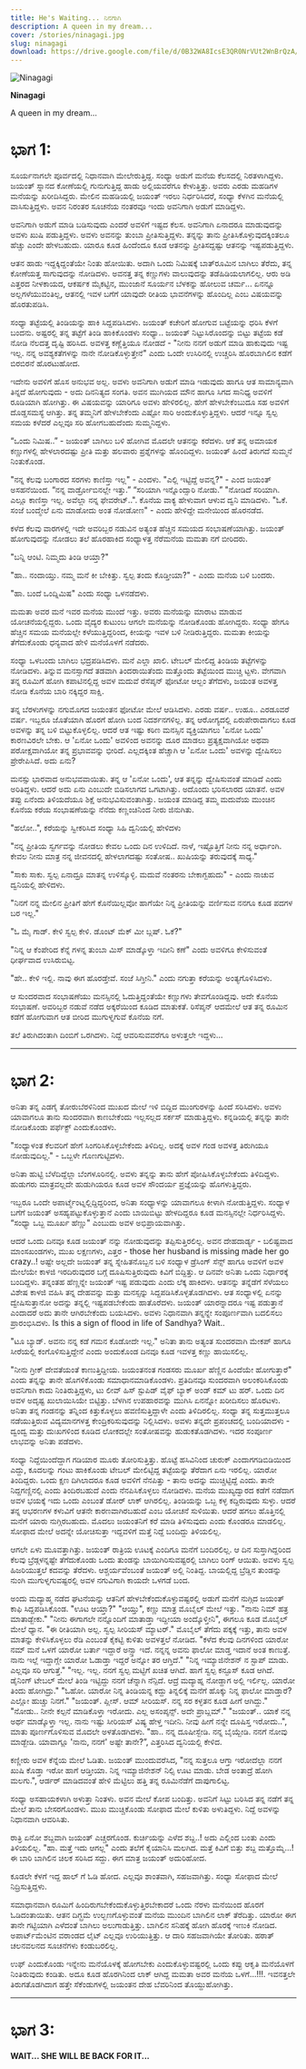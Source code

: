 ```yaml
---
title: He's Waiting... ನಿನಗಾಗಿ
description: A queen in my dream...
cover: /stories/ninagagi.jpg
slug: ninagagi
download: https://drive.google.com/file/d/0B32WA8IcsE3QR0NrVUt2WnBrQzA/view?usp=drive_link&resourcekey=0-pZBUoKOJJ25AwL_ZLgAZsw
---
```


![Ninagagi](/stories/ninagagi.jpg)

**Ninagagi**

A queen in my dream...

# ಭಾಗ 1:

ಸೂರ್ಯನಾಗಲೇ ಪೂರ್ವದಲ್ಲಿ ನಿಧಾನವಾಗಿ ಮೇಲೇರುತ್ತಿದ್ದ. ಸಂಧ್ಯಾ ಅಡುಗೆ ಮನೆಯ ಕೆಲಸದಲ್ಲಿ ನಿರತಳಾಗಿದ್ದಳು. ಜಯಂತ್ ಸ್ನಾನದ ಕೋಣೆಯಲ್ಲಿ ಗುನುಗುತ್ತಿದ್ದ ಹಾಡು ಅಲ್ಲಿಯವರೆಗೂ ಕೇಳುತ್ತಿತ್ತು. ಅವರು ಎರಡು ಮಹಡಿಗಳ ಮನೆಯನ್ನು ಖರೀದಿಸಿದ್ದರು. ಮೇಲಿನ ಮಹಡಿಯಲ್ಲಿ ಜಯಂತ್ ಇರಲು ನಿರ್ಧರಿಸಿದರೆ, ಸಂಧ್ಯಾ ಕೆಳಗಿನ ಮನೆಯಲ್ಲಿ ವಾಸಿಸುತ್ತಿದ್ದಳು. ಅವನ ನಿರಂತರ ಸೂಚನೆಯ ನಂತರವೂ ಇಂದು ಅವನಿಗಾಗಿ ಅಡುಗೆ ಮಾಡಿದ್ದಳು.

ಅವನಿಗಾಗಿ ಅಡುಗೆ ಮಾಡಿ ಬಡಿಸುವುದು ಎಂದರೆ ಅವಳಿಗೆ ಇಷ್ಟದ ಕೆಲಸ. ಅವನಿಗಾಗಿ ಏನಾದರೂ ಮಾಡುವುದನ್ನು ಅವಳು ಖುಷಿ ಪಡುತ್ತಿದ್ದಳು. ಅವಳು ಅವನನ್ನು ತುಂಬಾ ಪ್ರೀತಿಸುತ್ತಿದ್ದಳು. ತನ್ನನ್ನು ತಾನು ಪ್ರೀತಿಸಿಕೊಳ್ಳುವುದಕ್ಕಿಂತಲೂ ಹೆಚ್ಚು ಎಂದೇ ಹೇಳಬಹುದು. ಯಾರೂ ಕೂಡ ಹಿಂದೆಂದೂ ಕೂಡ ಆತನನ್ನು ಪ್ರೀತಿಸದ್ದಷ್ಟು ಆತನನ್ನು ಇಷ್ಟಪಡುತ್ತಿದ್ದಳು.

ಆತನ ಹಾಡು ಇದ್ದಕ್ಕಿದ್ದಂತೆಯೇ ನಿಂತು ಹೋಯಿತು. ಅದಾಗಿ ಒಂದು ನಿಮಿಷಕ್ಕೆ ಬಾತ್‌ರೂಮಿನ ಬಾಗಿಲು ತೆರೆದು, ತನ್ನ ಕೋಣೆಯತ್ತ ಸಾಗುವುದನ್ನು ನೋಡಿದಳು. ಅವನತ್ತ ತನ್ನ ಕಣ್ಣುಗಳು ವಾಲುವುದನ್ನು ತಡೆಹಿಡಿಯಲಾಗಲಿಲ್ಲ. ಆರು ಅಡಿ ಎತ್ತರದ ನೀಳಕಾಯದ,  ಆಕರ್ಷಕ ಮೈಕಟ್ಟಿನ, ಮುಂಜಾನೆ ಸೂರ್ಯನ ಬೆಳಕನ್ನು ಹೋಲುವ ಚರ್ಮ... ಏನನ್ನೂ ಅಲ್ಲಗಳೆಯುವಂತಿಲ್ಲ, ಆತನಲ್ಲಿ ಇವಳ ಬಗೆಗೆ ಯಾವುದೇ ರೀತಿಯ ಭಾವನೆಗಳನ್ನು ಹೊಂದಿಲ್ಲ ಎಂಬ ವಿಷಯವನ್ನು ಹೊರತುಪಡಿಸಿ.

ಸಂಧ್ಯಾ ತಟ್ಟೆಯಲ್ಲಿ ತಿಂಡಿಯನ್ನು ಹಾಕಿ ಸಿದ್ದಪಡಿಸಿದಳು. ಜಯಂತ್ ಕಚೇರಿಗೆ ಹೋಗುವ ಬಟ್ಟೆಯನ್ನು ಧರಿಸಿ ಕೆಳಗೆ ಬಂದನು. ಅಷ್ಟರಲ್ಲಿ ತನ್ನ ತಟ್ಟೆಗೆ ತಿಂಡಿ ಹಾಕಿಕೊಂಡಳು ಸಂಧ್ಯಾ.. ಜಯಂತ್ ನಿಟ್ಟುಸಿರೊಂದನ್ನು ಬಿಟ್ಟು ತಟ್ಟೆಯ ಕಡೆ ನೋಡಿ ನೆಲದತ್ತ ದೃಷ್ಟಿ ಹರಿಸಿದ. ಅವಳತ್ತ ಕಣ್ಣೆತ್ತಿಯೂ ನೋಡದೆ - "ನೀನು ನನಗೆ ಅಡುಗೆ ಮಾಡಿ ಹಾಕುವುದು ಇಷ್ಟ ಇಲ್ಲ. ನನ್ನ ಅವಶ್ಯಕತೆಗಳನ್ನು ನಾನೇ ನೋಡಿಕೊಳ್ಳುತ್ತೇನೆ" ಎಂದು ಒಂದೇ ಉಸಿರಿನಲ್ಲಿ ಉಚ್ಚರಿಸಿ ಹೊರಬಾಗಿಲಿನ ಕಡೆಗೆ ಬಿರಬಿರನೆ ಹೊರಟುಹೋದ.

ಇದೇನು ಅವಳಿಗೆ ಹೊಸ ಅನುಭವ ಅಲ್ಲ. ಅವಳು ಅವನಿಗಾಗಿ ಅಡುಗೆ ಮಾಡಿ ಇಡುವುದು ಹಾಗೂ ಆತ ಸಾಮಾನ್ಯವಾಗಿ ತಿನ್ನದೆ ಹೋಗುವುದು - ಅದು ದಿನನಿತ್ಯದ ಸಂಗತಿ. ಅವನ ಮುಗಿಯದ ಮೌನ ಹಾಗೂ ಸಿಗದ ಸಾನಿಧ್ಯ ಅವಳಿಗೆ ರೂಡಿಯಾಗಿ ಹೋಗಿತ್ತು. ಈ ವಿಷಯವನ್ನು ಯಾರಿಗೂ ಅವಳು ಹೇಳಿರಲಿಲ್ಲ. ಹೇಗೆ ಹೇಳಬೇಕೆಂಬುದೂ ಸಹ ಅವಳಿಗೆ ದೊಡ್ಡಸಮಸ್ಯೆ ಆಗಿತ್ತು. ತನ್ನ ತಮ್ಮನಿಗೆ ಹೇಳಬೇಕೆಂದು ಎಷ್ಟೋ ಸಾರಿ ಅಂದುಕೊಳ್ಳುತ್ತಿದ್ದಳು. ಆದರೆ ಇನ್ನೂ ಸ್ವಲ್ಪ ಸಮಯ ಕಳೆದರೆ ಎಲ್ಲವೂ ಸರಿ ಹೋಗಬಹುದೆಂದು ಸುಮ್ಮನಿದ್ದಳು.

“ಒಂದು ನಿಮಿಷ..” - ಜಯಂತ್ ಬಾಗಿಲು ಬಳಿ ಹೋಗಿವ ಮೊದಲೇ ಆತನನ್ನು ಕರೆದಳು. ಆಕೆ ತನ್ನ ಅಮಾಯಕ ಕಣ್ಣುಗಳಲ್ಲಿ ಹೇಳಲಾರದಷ್ಟು ಪ್ರೀತಿ ಮತ್ತು ಹಲವಾರು ಪ್ರಶ್ನೆಗಳನ್ನು ಹೊಂದಿದ್ದಳು. ಜಯಂತ್ ಹಿಂದೆ ತಿರುಗದೆ ಸುಮ್ಮನೆ ನಿಂತುಕೊಂಡ.

"ನನ್ನ ಕೆಲವು ಬಂಗಾರದ ಸರಗಳು ಕಾಣಿಸ್ತಾ ಇಲ್ಲ" - ಎಂದಳು.
"ಎಲ್ಲಿ ಇಟ್ಟಿದ್ದೆ ಅವನ್ನ?" - ಎಂದ ಜಯಂತ್ ಅಸಹನೆಯಿಂದ.
“ನನ್ನ ವಾರ್ಡ್ರೋಬಿನಲ್ಲೇ ಇತ್ತು.”
“ಸರಿಯಾಗಿ ಇನ್ನೊಂದ್ಸಾರಿ ನೋಡು.”
"ನೋಡಿದೆ ಸರಿಯಾಗಿ. ಎಲ್ಲೂ ಕಾಣಿಸ್ತಾ ಇಲ್ಲ. ಅವೆಲ್ಲಾ ನನ್ನ ಫೇವರೇಟ್..". ಕೊನೆಯ ವಾಕ್ಯ ಹೇಳುವಾಗ ಆಳುವ ದ್ವನಿ ಮಾಡಿದಳು.
"ಓಕೆ. ಸಂಜೆ ಬಂದ್ಮೇಲೆ ಏನು ಮಾಡೋದು ಅಂತ ನೋಡೋಣ" - ಎಂದು ಹೇಳಿದ್ದೇ ಮನೇಯಿಂದ ಹೊರನಡೆದ.

ಕಳೆದ ಕೆಲವು ವಾರಗಳಲ್ಲಿ ಇದೇ ಅವರಿಬ್ಬರ ನಡುವಿನ ಅತ್ಯಂತ ಹೆಚ್ಚಿನ ಸಮಯದ ಸಂಭಾಷಣೆಯಾಗಿತ್ತು. ಜಯಂತ್ ಹೋಗುವುದನ್ನು ನೋಡಲು ತಲೆ ಹೊರಹಾಕಿದ ಸಂಧ್ಯಾಳತ್ತ ನೆರೆಮನೆಯ ಮಮತಾ ನಗೆ ಬೀರಿದರು.

"ಬನ್ನಿ ಆಂಟಿ. ನಿಮ್ಮದು ತಿಂಡಿ ಆಯ್ತಾ?"

"ಹಾ.. ನಂದಾಯ್ತು. ನಮ್ಮ ಮನೆ ಕೀ ಬೇಕಿತ್ತು. ಸ್ವಲ್ಪ ತಂದು ಕೊಡ್ತೀಯಾ?" - ಎಂದು ಮನೆಯ ಬಳಿ ಬಂದರು.

"ಹಾ. ಬಂದೆ ಒಂದ್ನಿಮಿಷ" ಎಂದು ಸಂಧ್ಯಾ ಒಳನಡೆದಳು.

ಮಮತಾ ಅವರ ಮನೆ ಇವರ ಮನೆಯ ಮುಂದೆ ಇತ್ತು. ಅವರು ಮನೆಯನ್ನು ಮಾರಾಟ ಮಾಡುವ ಯೋಚನೆಯಲ್ಲಿದ್ದರು. ಒಂದು ವೈದ್ಯರ ಕುಟುಂಬ ಆಗಲೇ 
ಮನೆಯನ್ನು ನೋಡಿಕೊಂಡು ಹೋಗಿದ್ದರು. ಸಂಧ್ಯಾ ಹೇಗೂ ಹೆಚ್ಚಿನ ಸಮಯ ಮನೆಯಲ್ಲೇ ಕಳೆಯುತ್ತಿದ್ದರಿಂದ, ಕೀಯನ್ನು ಇವಳ ಬಳಿ ನೀಡಿರುತ್ತಿದ್ದರು. ಮಮತಾ ಕೀಯನ್ನು ತೆಗೆದುಕೊಂಡು ಧನ್ಯವಾದ ಹೇಳಿ ಮನೆಯೊಳಗೆ ನಡೆದರು.

ಸಂಧ್ಯಾ ಒಳಬಂದು ಬಾಗಿಲು ಭದ್ರಪಡಿಸಿದಳು. ಮನೆ ಎಲ್ಲಾ ಖಾಲಿ. ಟೇಬಲ್ ಮೇಲಿದ್ದ ತಿಂಡಿಯ ತಟ್ಟೆಗಳನ್ನು ನೋಡಿದಳು. ತಿನ್ನುವ ಮನಸ್ಸಾಗದೆ ತಡವಾಗಿ ತಿಂದರಾಯಿತೆಂದು ಮತ್ತೊಂದು ತಟ್ಟೆಯಿಂದ ಮುಚ್ಚಿ ಟ್ಟಳು. ವೇಗವಾಗಿ ತನ್ನ ರೂಮಿಗೆ ಹೋಗಿ ಕಪಾಟಿನಲ್ಲಿದ್ದ ಅವಳ ಮದುವೆ ರೆಸೆಪ್ಶನ್ ಫೋಟೋ ಆಲ್ಬಂ ತೆಗೆದಳು, ಜಯಂತ ಅವಳತ್ತ ನೋಡಿ ಕೊನೆಯ ಬಾರಿ ನಕ್ಕಿದ್ದರ ಸಾಕ್ಷಿ.

ತನ್ನ ಬೆರಳುಗಳನ್ನು ನಗುಮೊಗದ ಜಯಂತನ ಫೋಟೋ ಮೇಲೆ ಆಡಿಸಿದಳು. ಎರಡು ವರ್ಷ.. ಉಹೂ.. ಎರಡೂವರೆ ವರ್ಷ. ಇಬ್ಬರೂ ಜೊತೆಯಾಗಿ ಹೊರಗೆ ಹೋಗಿ ಬಂದ ನಿದರ್ಶನಗಳಿಲ್ಲ. ತನ್ನ ಆರೋಗ್ಯದಲ್ಲಿ ಏರುಪೇರಾದಾಗಲು ಕೂಡ ಅವಳನ್ನು ತನ್ನ ಬಳಿ ಬಿಟ್ಟುಕೊಳ್ಳಲಿಲ್ಲ. ಆದರೆ ಆತ ಇಷ್ಟು ಕಠಿಣ ಮನಸ್ಸಿನ ವ್ಯಕ್ತಿಯಾಗಲು 'ಏನೋ ಒಂದು' ಕಾರಣವಿರಲೇ ಬೇಕು. ಆ 'ಏನೋ ಒಂದು' ಅವಳಿಂದ ಅವನನ್ನು ದೂರ ಮಾಡಲು ಪ್ರತ್ಯಕ್ಷವಾಗಿಯೋ ಅಥವಾ ಪರೋಕ್ಷವಾಗಿಯೋ ತನ್ನ ಪ್ರಭಾವವನ್ನು ಭೀರಿದೆ. ಎಲ್ಲದಕ್ಕಿಂತ ಹೆಚ್ಚಾಗಿ ಆ 'ಏನೋ ಒಂದು' ಅವಳನ್ನು ದ್ವೇಷಿಸಲು ಪ್ರೇರೇಪಿಸಿದೆ. ಅದು ಏನು?

ಮನಸ್ಸು ಭಾರವಾದ ಅನುಭವವಾಯಿತು. ತನ್ನ ಆ 'ಏನೋ ಒಂದು', ಆತ ತನ್ನನ್ನು ದ್ವೇಷಿಸುವಂತೆ ಮಾಡಿದೆ ಎಂದು ಅರಿತಿದ್ದಳು. ಆದರೆ ಅದು ಏನು ಎಂಬುದೇ ಬಿಡಿಸಲಾಗದ ಒಗಟಾಗಿತ್ತು. ಅದೊಂದು ಭರಿಸಲಾರದ ಯಾತನೆ. ಅವಳ ತಪ್ಪು ಏನೆಂದು ತಿಳಿಯದೆಯೂ ಶಿಕ್ಷೆ ಅನುಭವಿಸುವಂತಾಗಿತ್ತು. ಜಯಂತ ಮಾಡಿದ್ದ ತಮ್ಮ ಮದುವೆಯ ಮುಂಚಿನ ಕೊನೆಯ ಕರೆಯ ಸಂಭಾಷಣೆಯನ್ನು ನೆನೆದು ಕಣ್ಣಂಚಿನಿಂದ ನೀರು ಜಿನುಗಿತು.

"ಹಲೋ..", ಕರೆಯನ್ನು ಸ್ವೀಕರಿಸಿದ ಸಂಧ್ಯಾ  ಸಿಹಿ ದ್ವನಿಯಲ್ಲಿ ಹೇಳಿದಳು

"ನನ್ನ ಪ್ರೀತಿಯ ಸ್ವರ್ಗವನ್ನು ನೋಡಲು ಕೇವಲ ಒಂದು ದಿನ ಉಳಿದಿದೆ. ನಾಳೆ, ಇಷ್ಟೊತ್ತಿಗೆ ನೀನು ನನ್ನ ಅರ್ಧಾಂಗಿ. ಕೇವಲ ನೀನು ಮಾತ್ರ ನನ್ನ ಜೀವನದಲ್ಲಿ ಹೇಳಲಾಗದಷ್ಟು ಸಂತೋಷ.. ಖುಷಿಯನ್ನು ತರುವುದಕ್ಕೆ ಸಾಧ್ಯ."

"ಸಾಕು ಸಾಕು. ಸ್ವಲ್ಪ ಏನಾದ್ರೂ ಮಾತನ್ನ ಉಳಿಸ್ಕೊಳ್ಳಿ.  ಮದುವೆ ನಂತರನು ಬೇಕಾಗ್ಬಹುದು" - ಎಂದು ನಾಚುವ ದ್ವನಿಯಲ್ಲಿ ಹೇಳಿದಳು.

"ನಿನಗೆ ನನ್ನ ಮೇಲಿನ ಪ್ರೀತಿಗೆ ಹೇಗೆ ಕೊನೆಯಿಲ್ಲವೋ ಹಾಗೆಯೇ ನಿನ್ನ ಪ್ರೀತಿಯನ್ನು ವರ್ಣಿಸುವ ನನಗೂ ಕೂಡ ಪದಗಳ ಬರ ಇಲ್ಲ."

"ಓ ಮೈ ಗಾಡ್. ಕೇಳಿ ಸ್ವಲ್ಪ ಕೇಳಿ. ಡೊಂಟ್ ಮೆಕ್ ಮೀ ಬ್ಲಷ್. ಓಕೆ?"

"ನಿನ್ನ ಆ ಕೆಂಪೇರಿದ ಕೆನ್ನೆ ಗಳನ್ನ ತುಂಬಾ ಮಿಸ್ ಮಾಡ್ಕೊಳ್ತಾ ಇದೀನಿ ಕಣೆ" ಎಂದು ಅವಳಿಗೂ ಕೇಳಿಸುವಂತೆ ಧೀರ್ಘವಾದ ಉಸಿರುಬಿಟ್ಟ.

"ಹೇ.. ಕೇಳಿ ಇಲ್ಲಿ. ನಾವು ಈಗ ಹೊರಡ್ತೇವೆ. ಸಂಜೆ ಸಿಗ್ತೀನಿ."   ಎಂದು ನಗುತ್ತಾ ಕರೆಯನ್ನು ಅಂತ್ಯಗೊಳಿಸಿದಳು.

ಆ ಸುಂದರವಾದ ಸಂಭಾಷಣೆಯು ಮನಸ್ಸಿನಲ್ಲಿ ಓದುತ್ತಿದ್ದಂತೆಯೇ ಕಣ್ಣುಗಳು ತೇವಗೊಂಡಿದ್ದವು. ಅದೇ ಕೊನೆಯ ಸಂಭಾಷಣೆ. ಅವರಿಬ್ಬರ ನಡುವೆ ನಡೆದ ಅಕ್ಕರೆಯಿಂದ ಕೂಡಿದ ಮಾತುಕತೆ. ರಿಸೆಪ್ಶನ್ ಆದಮೇಲೆ ಆತ ತನ್ನ ರೂಮಿನ ಕಡೆಗೆ ಹೋಗುವಾಗ ಆತ ಬೀರಿದ ಮುಗುಳ್ನಗುವೆ ಕೊನೆಯ ನಗೆ.

ತಲೆ ತಿರುಗಿದಂತಾಗಿ ದಿಂಬಿಗೆ ಒರಗಿದಳು. ನಿದ್ದೆ ಆವರಿಸುವವರೆಗೂ ಅಳುತ್ತಲೇ ಇದ್ದಳು…

---

# ಭಾಗ 2:

ಅನಿತಾ ತನ್ನ ಎಡಗೈ ತೋರುಬೆರಳಿನಿಂದ ಮುಖದ ಮೇಲೆ ಇಳಿ ಬಿದ್ದಿದ ಮುಂಗುರಳನ್ನು ಹಿಂದೆ ಸರಿಸಿದಳು. ಅವಳು ಯಾವಾಗಲೂ ತಾನು ಸುಂದರವಾಗಿ ಕಾಣಬೇಕೆಂದು ಇಲ್ಲಸಲ್ಲದ ಸರ್ಕಸ್ ಮಾಡುತ್ತಿದ್ದಳು. ಕನ್ನಡಿಯಲ್ಲಿ ತನ್ನನ್ನು ತಾನೇ ನೋಡಿಕೊಂಡು ಪರ್ಫೆಕ್ಟ್ ಎಂದುಕೊಂಡಳು.

"ಸಂಧ್ಯಾಳಂತ ಕೆಲವರಿಗೆ ಹೇಗೆ ಸಿಂಗರಿಸಿಕೊಳ್ಳಬೇಕೆಂದು ತಿಳಿದಿಲ್ಲ. ಅದಕ್ಕೆ ಅವಳ ಗಂಡ ಅವಳತ್ತ ತಿರುಗಿಯೂ ನೋಡುವುದಿಲ್ಲ." - ಒಬ್ಬಳೇ ಗೊಣಗುಟ್ಟಿದಳು.

ಅನಿತಾ ಹುಟ್ಟಿ ಬೆಳೆದಿದ್ದೆಲ್ಲಾ ಬೆಂಗಳೂರಿನಲ್ಲಿ. ಅವಳು ತನ್ನನ್ನು ತಾನು ಹೇಗೆ ಪೋಷಿಸಿಕೊಳ್ಳಬೇಕೆಂದು ತಿಳಿದಿದ್ದಳು. ಹುಡುಗರು ಮಾತ್ರವಲ್ಲದೇ ಹುಡುಗಿಯರೂ ಕೂಡ ಅವಳ ಸೌಂದರ್ಯ ಪ್ರಜ್ಞೆಯನ್ನು ಹೊಗಳುತ್ತಿದ್ದರು.

ಇಬ್ಬರೂ ಒಂದೇ ಅಪಾರ್ಟ್ಮೆಂಟ್ನಲ್ಲಿದ್ದಿದ್ದರಿಂದ, ಅನಿತಾ ಸಂಧ್ಯಾಳನ್ನು ಯಾವಾಗಲೂ ಕೀಳಾಗಿ ನೋಡುತ್ತಿದ್ದಳು. ಸಂಧ್ಯಾಳ ಬಗೆಗೆ ಜಯಂತ್ ಅಸಹ್ಯಪಟ್ಟುಕೊಳ್ಳುತ್ತಾನೆ ಎಂದು ಬಾಯಿಬಿಟ್ಟು ಹೇಳದಿದ್ದರೂ ಕೂಡ ಮನಸ್ಸಿನಲ್ಲೇ ನಿರ್ಧರಿಸಿದ್ದಳು. “ಸಂಧ್ಯಾ ಒಬ್ಬ ಮೂರ್ಖ ಹೆಣ್ಣು" ಎಂಬುದು ಅವಳ ಅಭಿಪ್ರಾಯವಾಗಿತ್ತು.

ಆದರೆ ಒಂದು ದಿನವೂ ಕೂಡ ಜಯಂತ್ ನನ್ನು ನೋಡುವುದನ್ನು ತಪ್ಪಿಸುತ್ತಿರಲಿಲ್ಲ. ಅವನ ದೇಹದಾರ್ಡ್ಯ - ಬಲಿಷ್ಟವಾದ ಮಾಂಸಖಂಡಗಳು, ಮುಖ ಲಕ್ಷಣಗಳು, ಎತ್ತರ - those her husband is missing made her go crazy..! ಅಷ್ಟೇ ಅಲ್ಲದೇ ಜಯಂತ್ ತನ್ನ ಸ್ನೇಹಿತನೊಬ್ಬನ ಬಳಿ ಸಂಧ್ಯಾಳ ಡ್ರೆಸಿಂಗ್ ಸೆನ್ಸ್ ಹಾಗೂ ಅವಳಿಗೆ ಅವಳ ಮೇಲೆಯೇ ಕಾಳಜಿ ಇರದಿರುವುದರ ಬಗ್ಗೆ ದೂಷಿಸುತ್ತಿರುವುದು ಕಿವಿಗೆ ಬಿದ್ದಿತ್ತು. ಆ ದಿನವೇ ಅನಿತಾ ಒಂದು ನಿರ್ಧಾರಕ್ಕೆ ಬಂದಿದ್ದಳು. ತನ್ನಂತಹ ಹೆಣ್ಣನ್ನೇ ಜಯಂತ್ ಇಷ್ಟ ಪಡುವುದು ಎಂದು ಲೆಕ್ಕ ಹಾಕಿದಳು. ಆತನನ್ನು ತನ್ನೆಡೆಗೆ ಸೆಳೆಯಲು ವಿಶೇಷ ಕಾಳಜಿ ವಹಿಸಿ ತನ್ನ ದೇಹವನ್ನು ಮತ್ತು ಮನಸ್ಸನ್ನು ಸಿದ್ದಪಡಿಸಿಕೊಳ್ಳತೊಡಗಿದಳು. ಆತ ಸಂಧ್ಯಾಳಲ್ಲಿ ಏನನ್ನು ದ್ವೇಷಿಸುತ್ತಾನೋ ಅದನ್ನು ತನ್ನಲ್ಲಿ ಇಷ್ಟಪಡಬೇಕೆಂದು ಹಾತೊರೆದಳು. ಜಯಂತ್ ಯಾರನ್ನಾದರೂ ಇಷ್ಟ ಪಡುತ್ತಾನೆ ಎಂದಾದರೆ ಅದು ತಾನೇ ಆಗಿರಬೇಕೆಂದು ಬಯಸಿದಳು. ಅವಳು ನಿಧಾನವಾಗಿ ತನ್ನನ್ನೇ ಸಂಪೂರ್ಣವಾಗಿ ಬದಲಿಸಲು ಪ್ರಾರಂಭಿಸಿದಳು. Is this a sign of flood in life of Sandhya? Wait..

"ಟೂ ಬ್ಯಾಡ್. ಅವನು ನನ್ನ ಕಡೆ ಗಮನ ಕೊಡೋದೇ ಇಲ್ಲ." ಅನಿತಾ ತಾನು ಅತ್ಯಂತ ಸುಂದರವಾಗಿ ಮೇಕಪ್ ಹಾಗೂ ಸೀರೆಯಲ್ಲಿ ಕಂಗೊಳಿಸುತ್ತಿದ್ದೇನೆ ಎಂದು ಅಂದುಕೊಂಡ ದಿನವೂ ಕೂಡ ಇವಳತ್ತ ಕಣ್ಣು ಹಾಯಿಸಲಿಲ್ಲ.

"ನೀನು ಗ್ರೀಕ್ ದೇವತೆಯಂತೆ ಕಾಣುತ್ತಿದ್ದೀಯ. ಜಯಂತನಂತ ಗಂಡಸರು ಮೂರ್ಖ ಹೆಣ್ಣಿನ ಹಿಂದೆಯೇ ಹೋಗುತ್ತಾರೆ" ಎಂದು ತನ್ನನ್ನು ತಾನೇ ಹೊಗಳಿಕೊಂಡು ಸಮಾಧಾನಮಾಡಿಕೊಂಡಳು. ಪ್ರತಿದಿನವೂ ಸುಂದರವಾಗಿ ಅಲಂಕರಿಸಿಕೊಂಡು ಅವನಿಗಾಗಿ ಕಾದು ನಿಂತಿರುತ್ತಿದ್ದಳು, ಟು ಲೀವ್ ಹಿಸ್ ಸ್ಟುಪಿಡ್ ವೈಫ್ ಬ್ಯಾಕ್ ಅಂಡ್ ಕಮ್ ಟು ಹರ್.
ಒಂದು ದಿನ ಅವಳ ಅದೃಷ್ಟ ಖುಲಾಯಿಸಿಯೇ ಬಿಟ್ಟಿತ್ತು. ಬೆಳಗಿನ ಉಪಹಾರವನ್ನು ಮುಗಿಸಿ ಏನನ್ನೋ ಖರೀದಿಸಲು ಹೊರಟಳು. ಅನಿತಾ ತನ್ನ ಗಂಡನನ್ನು ತನ್ನಿಂದ ಕಿತ್ತುಕೊಳ್ಳಲು ಹವಣಿಸುತ್ತಿದ್ದಾಳೇ ಎಂದು ತಿಳಿದಿರಲಿಲ್ಲ.
ಸಂಧ್ಯಾ ತನ್ನ ಸುತ್ತಮುತ್ತಲೂ ನಡೆಯುತ್ತಿರುವ ವಿದ್ಯಮಾನಗಳತ್ತ ಕೇಂದ್ರಿಕರಿಸುವುದನ್ನು ನಿಲ್ಲಿಸಿದಳು. ಅವಳು ತನ್ನದೇ ಪ್ರಪಂಚದಲ್ಲಿ ಬಂದಿಯಾದಳು - ದ್ವಂದ್ವ ಮತ್ತು ದುಃಖಗಳಿಂದ ಕೂಡಿದ ಲೋಕದಲ್ಲೇ ಸಂತೋಷವನ್ನು ಹುಡುಕತೊಡಗಿದಳು. ಇದರ ಸಂಪೂರ್ಣ ಲಾಭವನ್ನು ಅನಿತಾ ಪಡೆದಳು.

ಸಂಧ್ಯಾ ನಿದ್ದೆಯಿಂದೆದ್ದಾಗ ಗಡಿಯಾರ ಮೂರು ತೋರಿಸುತ್ತಿತ್ತು. ಹೊಟ್ಟೆ ಹಸಿವಿನಿಂದ ಚುರುಕ್ ಎಂದಾಗಗಡಿಬಿಡಿಯಿಂದ ಎದ್ದು, ಕೂದಲನ್ನು ಗಂಟು ಹಾಕಿಕೊಂಡು ಟೇಬಲ್ ಮೇಲಿಟ್ಟಿದ್ದ ತಟ್ಟೆಯನ್ನು ತೆರೆದಾಗ ಏನು ಇರಲಿಲ್ಲ. ಯಾರೋ ತಿಂದಿದ್ದರು. ಒಂದು ಕ್ಷಣ ದಿಗಿಲಾದರೂ ಕೂಡ ಅವಳಿಗೆ ನೆನಪಿತ್ತು -  ತಾನು ಅದನ್ನು ಮುಚ್ಚಿಟ್ಟಿದ್ದೆ ಎಂದು. ತಾನೇ ನಿದ್ದಗಣ್ಣಿನಲ್ಲಿ ಎಂದು ತಿಂದಿರಬಹುದೆ ಎಂದು ನೆನಪಿಸಿಕೊಳ್ಳಲು ನೋಡಿದಳು. ಮನೆಯ ಮುಖ್ಯದ್ವಾರದ ಕಡೆಗೆ ನಡೆದಾಗ ಅವಳ ಭಯಕ್ಕೆ ಇದು ಒಂದು ಎಂಬಂತೆ ಡೋರ್ ಲಾಕ್ ಆಗಿರಲಿಲ್ಲ. ತಿಂಡಿಯನ್ನು ಒಬ್ಬ ಕಳ್ಳ ಕದ್ದಿರುವುದು ಸುಳ್ಳು. ಆದರೆ ತನ್ನ ಆಭರಣಗಳ ಕಳುವಿಗೆ ಆತನೇ ಕಾರಣವಾಗಿರಬಹುದೆ ಎಂಬ ಯೋಚನೆ ಸುಳಿಯಿತು. ಆದರೆ ಹಗಲು ಹೊತ್ತಿನಲ್ಲಿ ಮನೆಗೆ ಯಾರು ನುಗ್ಗಿರಬಹುದು. ಮೊದಲು ಜಯಂತನಿಗೆ ಕರೆ ಮಾಡಿ ತಿಳಿಸುವುದು ಎಂದು ಕೊಂಡರೂ ಮಾಡಲಿಲ್ಲ. ಸೋಫಾದ ಮೇಲೆ ಅದನ್ನೇ ಯೋಚಿಸುತ್ತಾ ಇದ್ದವಳಿಗೆ ಮತ್ತೆ ನಿದ್ದೆ ಬಂದಿದ್ದು ತಿಳಿಯಲಿಲ್ಲ.

ಆಗಲೇ ಏಳು ಮೂವತ್ತಾಗಿತ್ತು. ಜಯಂತ್  ರಾತ್ರಿಯ ಊಟಕ್ಕೆ ಎಂದಿಗೂ ಮನೆಗೆ ಬಂದಿರಲಿಲ್ಲ. ಆ ದಿನ ಸುಸ್ತಾಗಿದ್ದರಿಂದ ಕೆಲವು ಬ್ರೆಡ್ಗಳನ್ನಷ್ಟೇ ತೆಗೆದುಕೊಂಡು ಒಂದು ತುಂಡನ್ನು ಬಾಯಿಗಿರಿಸುವಷ್ಟರಲ್ಲಿ ಬಾಗಿಲು ರಿಂಗ್ ಆಯಿತು. ಅವಳು ಸ್ವಲ್ಪ ಹಿಜರಿಯುತ್ತಲೆ ಕದವನ್ನು ತೆರೆದಳು. ಆಶ್ಚರ್ಯವೆಂಬಂತೆ ಜಯಂತ್ ಅಲ್ಲಿ ನಿಂತಿದ್ದ. ಬಾಯಲ್ಲಿದ್ದ ಬ್ರೆಡ್ಡಿನ ತುಂಡನ್ನು ನುಂಗಿ ಮುಗುಳ್ನಗುವಷ್ಟರಲ್ಲಿ ಅವಳ ನಗುವಿಗಾಗಿ ಕಾಯದೇ ಒಳಗಡೆ ಬಂದ.

ಅಂದು ಮದ್ಯಾಹ್ಮ ನಡೆದ ಘಟನೆಯನ್ನು ಆತನಿಗೆ ಹೇಳಬೇಕೆಂದುಕೊಳ್ಳುವಷ್ಟರಲ್ಲಿ ಅಡುಗೆ ಮನೆಗೆ ನುಗ್ಗಿದ ಜಯಂತ್ ಕಾಫಿ ಸಿದ್ದಪಡಿಸಿಕೊಂಡ.
"ಊಟ ಆಯ್ತಾ?"
"ಆಯ್ತು", ಕಣ್ಣು ಮಾತ್ರ ಮೊಬೈಲ್ ಮೇಲೆ ಇತ್ತು.
"ನಾನು ನಿಮ್ ಹತ್ರ ಮಾತಾಡ್ಬೇಕು."
"ನೀನು ಈಗಾಗಲೇ ನನ್ನೊಂದಿಗೆ ಮಾತಾಡ್ತಾ ಇದ್ದೀಯಾ ಅಂದ್ಕೊಳ್ತೀನಿ", ಈಗಲೂ ಕೂಡ ಮೊಬೈಲ್ ಮೇಲೆ ಧ್ಯಾನ.
"ಈ ರೀತಿಯಾಗಿ ಅಲ್ಲ. ಸ್ವಲ್ಪ ಸೀರಿಯಸ್ ಮ್ಯಾಟರ್."
ಮೊಬೈಲ್ ತೆಗೆದು ಪಕ್ಕಕ್ಕೆ ಇತ್ತು, ತಾನು ಅವಳ ಮಾತನ್ನು ಕೇಳಿಸಿಕೊಳ್ಳಲು ರೆಡಿ ಎಂಬಂತೆ ಕೈಕಟ್ಟಿ ಕುಳಿತು ಅವಳತ್ತಲೆ ನೋಡಿದ.
"ಕಳೆದ ಕೆಲವು ದಿನಗಳಿಂದ ಯಾರೋ ನಮ್ ಮನೆ ಒಳಗೆ ಯಾರೋ ಬರ್ತಾ ಇದ್ದಾರೆ ಅನ್ಸ್ತಾ ಇದೆ. ನನ್ನನ್ನ ಅವನು ಫಾಲೋ ಮಾಡ್ತ ಇದಾನೆ ಅಂತ ಕಾಣುತ್ತೆ. ನಾನು ಇಲ್ಲೆ ಇದ್ದಾಗ್ಲೇ ಯಾರೋ ಓಡಾಡ್ತಾ ಇದ್ದರೆ ಅನ್ನೋ ತರ ಆಗ್ತಿದೆ."
"ನಿನ್ನ ಇಮ್ಯಾಜಿನೇಶನ್ ನ ಸ್ಟಾಪ್ ಮಾಡು. ಎಲ್ಲವೂ ಸರಿ ಆಗುತ್ತೆ."
"ಇಲ್ಲ. ಇಲ್ಲ. ನನಗೆ ಸ್ವಲ್ಪ ಮಟ್ಟಿಗೆ ಖಚಿತ ಆಗಿದೆ. ಹಾಗೆ ಸ್ವಲ್ಪ ಕನ್ಫೂಸ್ ಕೂಡ ಆಗಿದೆ. ಡೈನಿಂಗ್ ಟೇಬಲ್ ಮೇಲೆ ತಿಂಡಿ ಇಟ್ಟಿದ್ದು ನನಗೆ ಚೆನ್ನಾಗಿ ನೆನ್ಪಿದೆ. ಆದ್ರೆ ಮದ್ಯಾಹ್ನ ನೋಡ್ದಾಗ ಅಲ್ಲಿ ಇರ್ಲಿಲ್ಲ. ಯಾರೋ ತಿಂದು ಹೋಗಿದ್ರು."
"ಓಹೋ. ಯಾರೋ ನಿನ್ನ ತಿಂಡಿಯನ್ನ ಕದ್ದು ತಿನ್ನಲಿಕ್ಕೆ  ಮನೆಗೆ ಹೊಕ್ಕು ನಿನ್ನ ಫಾಲೋ ಮಾಡ್ತಾರೆ? ಎಲ್ಲೋ ಹುಚ್ಚು ನಿನಗೆ."
"ಜಯಂತ್. ಪ್ಲೀಸ್. ಆಮ್ ಸೀರಿಯಸ್. ನನ್ನ ಸರ ಕಳ್ಳತನ ಕೂಡ ಹೀಗೆ ಆಗಿದ್ದು."
"ನೋಡು.. ನೀನೇ ಕಲ್ಪನೆ ಮಾಡಿಕೊಳ್ತಾ ಇರೋದು. ಎಲ್ಲ ಅಸಂಪ್ಶನ್ಸ್. ಅದೇ ಪ್ರಾಬ್ಲಮ್."
"ಜಯಂತ್.. ಯಾಕೆ ನನ್ನ ಅರ್ಥ ಮಾಡ್ಕೊಳ್ತಾ ಇಲ್ಲ. ನಾನು ಇಷ್ಟು ಸೀರಿಯಸ್ ವಿಷ್ಯ ಹೇಳ್ತ ಇದೀನಿ. ನೀವು ಹೀಗೆ ನನ್ನೇ ದೂಷಿಸ್ತ ಇರೋದು..", ಮಾತು ಪೂರ್ಣಗೊಳಿಸುವ ಮೊದಲೇ ಅಳತೊಡಗಿದಳು.
"ಹಾ.. ನನ್ನ ದೂಷೀಸ್ಬೇಡಿ. ನನ್ನ ಬೈಯ್ಬೇಡಿ. ನನಗೆ ನೋವು ಮಾಡ್ಬೇಡಿ. ಯಾವಾಗ್ಲೂ 'ನಾನು, ನನಗೆ' ಅಷ್ಟೇ ತಾನೇ?”, ಎತ್ತರಿಸಿದ ದ್ವನಿಯಲ್ಲಿ ಕೇಳಿದ.

ಕಣ್ಣೀರು ಅವಳ ಕೆನ್ನೆಯ ಮೇಲೆ ಓಡಿತು. ಜಯಂತ್ ಮುಂದುವರೆಸಿದ, "ನನ್ನ ಸುತ್ತಲೂ ಆಗ್ತಾ ಇರೋದೆಲ್ಲಾ ನನಗೆ ಖುಷಿ ಕೊಡ್ತಾ ಇರೋ ಹಾಗೆ ಆಡ್ತೀಯಾ. ನಿನ್ನ ಇಮ್ಯಾಜಿನೇಶನ್ ನಿಲ್ಸಿ ಊಟ ಮಾಡು. ಬೇಡ ಅಂತಾದ್ರೆ ಹೋಗಿ ಮಲಗು.", ಆರ್ಡರ್ ಮಾಡಿದವಂತೆ ಹೇಳಿ ಮೆಟ್ಟಿಲು ಹತ್ತಿ ತನ್ನ ರೂಮಿನೆಡೆಗೆ ದಾಪುಗಾಲಿಟ್ಟ.

ಸಂಧ್ಯಾ ಅಸಹಾಯಕಳಾಗಿ ಅಳುತ್ತಾ ನಿಂತಳು. ಅವನ ಮೇಲೆ ಕೋಪ ಬಂದಿತ್ತು. ಅವನಿಗೆ ಸಿಟ್ಟು ಬರಿಸಿದ ತನ್ನ ನಡೆಗೆ ತನ್ನ ಮೇಲೆ ತಾನು ಬೇಸರಗೊಂಡಳು. ಮುಖ ಮುಚ್ಚಿಕೊಂಡು ಸೋಫಾದ ಮೇಲೆ ಕುಳಿತು ಅಳುತಿದ್ದಳು. ನಿದ್ದೆ ಅವಳನ್ನು ನಿಧಾನವಾಗಿ ಆವರಿಸಿತು.

ರಾತ್ರಿ ಏನೋ ಶಬ್ದವಾಗಿ ಜಯಂತ್ ಎಚ್ಚರಗೊಂಡ. ಕುರ್ಚಿಯನ್ನು ಎಳೆದ ಶಬ್ದ..! ಅದು ಎಲ್ಲಿಂದ ಬಂತು ಎಂದು ತಿಳಿಯಲಿಲ್ಲ. "ಹಾ. ಮತ್ತೆ ಇದು ಆಗಲ್ಲ" ಎಂದು ತಲೆಗೆ ಕೈಯಾನಿಸಿ ಮಲಗಿದ. ಮತ್ತೆ ಕಿವಿಗೆ ಬಿತ್ತು ಶಬ್ದ ಮತ್ತೊಮ್ಮೆ...! ಈ ಬಾರಿ ಬಾಗಿಲಿನ ಚಿಲಕ ಸರಿಸಿದ ಸದ್ದು. ಈಗ ಮಾತ್ರ ಜಯಂತ್ ಅದುರಿಹೋದ.

ಕೂಡಲೇ ಕೆಳಗೆ ಇದ್ದ ಹಾಲ್ ಗೆ ಓಡಿ ಹೋದ. ಎಲ್ಲವೂ ಶಾಂತವಾಗಿ, ಸಹಜವಾಗಿತ್ತು. ಸಂಧ್ಯಾ  ಸೋಫಾದ ಮೇಲೆ ನಿದ್ರಿಸುತ್ತಿದ್ದಳು.

ಸಮಾಧಾನವಾಗಿ ರೂಮಿಗೆ ಹಿಂದಿರುಗಬೇಕೆಂದುಕೊಳ್ಳುತ್ತಿರಬೇಕಾದರೆ ಒಂದು ನೆರಳು ಮನೆಯಿಂದ ಹೊರಗೆ ಓಡಿದಂತಾಯಿತು. ಆತನ ದಿಗ್ಬ್ರಮೆ ಉಲ್ಬಣಗೊಳ್ಳುವಂತೆ ಮನೆಯ ಮುಂದಿನ ಬಾಗಿಲಿನ ಲಾಕ್ ತೆರೆದಿತ್ತು. ಯಾರೋ ಈಗ ತಾನೇ ಗಟ್ಟಿಯಾಗಿ ಎಳೆದಂತೆ ಬಾಗಿಲು ಅಲುಗಾಡುತ್ತಿತ್ತು. ಬಾಗಿಲಿನ ಸನಿಹಕ್ಕೆ ಹೋಗಿ ಹೊರಕ್ಕೆ ಇಣುಕಿ ನೋಡಿದ. ಅಪಾರ್ಟ್‌ಮೆಂಟಿನ ವರಾಂಡದ ಲೈಟ್ ಎಲ್ಲವೂ ಉರಿಯುತ್ತಿತ್ತು. ಆ ದಾರಿ ಸಹಜವಾಗಿಯೇ ತೋರಿತು. ಹಠಾತ್ ಚಲನವಲನದ ಸೂಚನೆಗಳು ಕಂಡುಬರಲಿಲ್ಲ.

ಉಫ್ ಎಂದುಕೊಂಡು ಇನ್ನೇನು ಮನೆಯೊಳಕ್ಕೆ ಹೋಗಬೇಕು ಎಂದುಕೊಳ್ಳುವಷ್ಟರಲ್ಲಿ ಒಂದು ಕಪ್ಪು ಆಕೃತಿ ಮನೆಯೊಳಗೆ ನಿಂತಿರುವುದು ಕಂಡಿತು. ಅದೂ ಕೂಡ ಹೊರಗಿನಿಂದ ಲಾಕ್ ಆಗಿದ್ದ ಮಮತಾ ಅವರ ಮನೆಯ ಒಳಗೆ…!!!. ಇವನತ್ತಲೇ ತಿರುಗತೊಡಗಿದಾಗ ಹತ್ತೇ ಸೆಕೆಂಡುಗಳಲ್ಲಿ ಜಯಂತನ ದೇಹ ಬೆವರಿನಿಂದ ತೊಯ್ದುಹೋಗಿತ್ತು.

---

# ಭಾಗ 3:

**WAIT... SHE WILL BE BACK FOR IT...**
